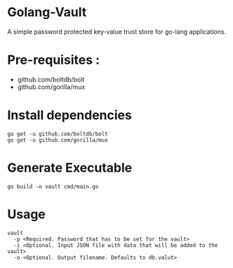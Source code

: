 # Golang-Vault
A simple password protected key-value trust store for go-lang applications.

# Pre-requisites :
* github.com/boltdb/bolt
* github.com/gorilla/mux

# Install dependencies
```
go get -u github.com/boltdb/bolt
go get -u github.com/gorilla/mux
```

# Generate Executable
`go build -o vault cmd/main.go`

# Usage
```
vault
  -p <Required. Password that has to be set for the vault>
  -i <Optional. Input JSON file with data that will be added to the vault>
  -o <Optional. Output filename. Defaults to db.valut>

```